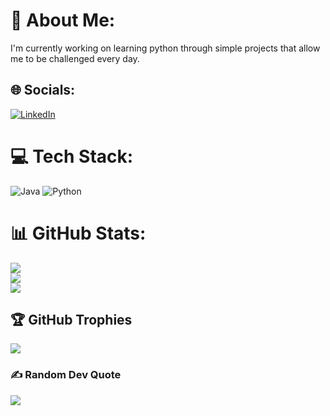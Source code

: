 # 👨 About Me:
I'm currently working on learning python through simple projects that allow me to be challenged every day.


## 🌐 Socials:
[![LinkedIn](https://img.shields.io/badge/LinkedIn-%230077B5.svg?logo=linkedin&logoColor=white)](https://linkedin.com/in/shaik-hatim) 

# 💻 Tech Stack:
![Java](https://img.shields.io/badge/java-%23ED8B00.svg?style=for-the-badge&logo=java&logoColor=white) ![Python](https://img.shields.io/badge/python-3670A0?style=for-the-badge&logo=python&logoColor=ffdd54)
# 📊 GitHub Stats:
![](https://github-readme-stats.vercel.app/api?username=Hteam121&theme=dark&hide_border=false&include_all_commits=true&count_private=false)<br/>
![](https://github-readme-streak-stats.herokuapp.com/?user=Hteam121&theme=dark&hide_border=false)<br/>
![](https://github-readme-stats.vercel.app/api/top-langs/?username=Hteam121&theme=dark&hide_border=false&include_all_commits=true&count_private=false&layout=compact)

## 🏆 GitHub Trophies
![](https://github-profile-trophy.vercel.app/?username=Hteam121&theme=nord&no-frame=true&no-bg=false&margin-w=4)

### ✍️ Random Dev Quote
![](https://quotes-github-readme.vercel.app/api?type=horizontal&theme=radical)
